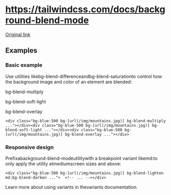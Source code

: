 # https://tailwindcss.com/docs/background-blend-mode

[Original link](https://tailwindcss.com/docs/background-blend-mode)

## Examples

### Basic example

Use utilities likebg-blend-differenceandbg-blend-saturationto control how the background image and color of an element are blended:

bg-blend-multiply

bg-blend-soft-light

bg-blend-overlay

```
<div class="bg-blue-500 bg-[url(/img/mountains.jpg)] bg-blend-multiply ..."></div><div class="bg-blue-500 bg-[url(/img/mountains.jpg)] bg-blend-soft-light ..."></div><div class="bg-blue-500 bg-[url(/img/mountains.jpg)] bg-blend-overlay ..."></div>
```

### Responsive design

Prefixabackground-blend-modeutilitywith a breakpoint variant likemd:to only apply the utility atmediumscreen sizes and above:

```
<div class="bg-blue-500 bg-[url(/img/mountains.jpg)] bg-blend-lighten md:bg-blend-darken ...">  <!-- ... --></div>
```

Learn more about using variants in thevariants documentation.
